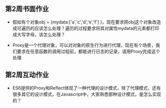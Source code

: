 
## 第2周书面作业


*  假如有个对象obj = {mydata:['a','c','d','e','f'] }，现在要求把obj这个对象改造成可遍历的应该怎么处理？遍历的过程要求将其对属性mydata的元素都打印成大写字母，该怎么处理？

*  Proxy是一个代理对象，可以对对象的原生行为进行代理，现在有个场景，我们要求在任意函数的调用过程前，都能进行日志的记录，请用Proxy完成这个处理

## 第2周互动作业

*  ES6提供的Proxy和Reflect体现了一种代理的设计模式，除了代理模式，还有很多其它的设计模式，在Javascript中，大家熟悉那种设计模式，是怎么实现的？
